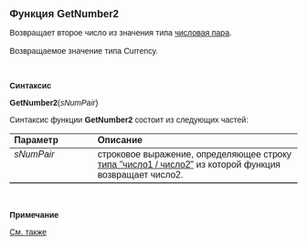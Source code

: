 <html>
<head>
<title>GetNumber2</title>
</head>

<body>

<p><font size="4" face="Arial"><strong>Функция GetNumber2</strong></font></p>

<p><font face="Arial">Возвращает второе число из значения типа <a href="../../../Types/NumPair().html">
числовая пара</a>.<br>
<br>
Возвращаемое значение типа Currency.</font></p>

<p class="label">&nbsp;</p>

<p class="label"><font face="Arial"><b>Синтаксис</b></font></p>

<p><font face="Arial"><strong>GetNumber2</strong>(<em>sNumPair</em>)</font></p>

<p><font face="Arial">Синтаксис функции <b>GetNumber2</b>
состоит из следующих частей:</font></p>

<table border="1" cellPadding="5" cols="2" frame="below" rules="rows">
<TBODY>
  <tr vAlign="top">
    <td class="label" width="29%"><font face="Arial"><b>Параметр</b></font></td>
    <td class="label" width="71%"><font face="Arial"><strong>Описание</strong></font></td>
  </tr>
  <tr vAlign="top">
    <td width="29%"><em><font face="Arial">sNumPair</font></em></td>
    <td width="71%"><font face="Arial">строковое выражение, 
	определяющее строку <a href="../../../Types/NumPair().html">типа &quot;число1 / 
	число2&quot;</a> из которой функция возвращает число2.</font></td>
  </tr>
</TBODY>
</table>

<p class="label">&nbsp;</p>

<p class="label"><font face="Arial"><b>Примечание</b></font></p>

<p class="label"><a href="GetNumber1.html"><font face="Arial">См. также</font></a></p>
</body>
</html>
